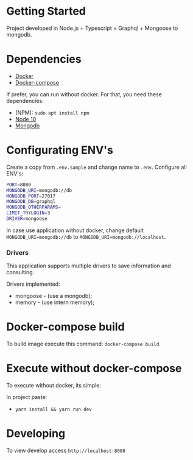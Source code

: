 # Getting Started

Project developed in Node.js + Typescript + Graphql + Mongoose to mongodb.

# Dependencies

* [Docker](https://docs.docker.com/engine/install/ubuntu/)
* [Docker-compose](https://docs.docker.com/compose/install/)

If prefer, you can run without docker. For that, you need these dependencies:

* [NPM]: `sudo apt install npm`
* [Node 10](https://nodejs.org/en/download/package-manager/)
* [Mongodb](https://docs.mongodb.com/manual/tutorial/install-mongodb-on-ubuntu/)


# Configurating ENV's

Create a copy from `.env.sample` and change name to `.env`.
Configure all ENV's:
```bash
PORT=8080
MONGODB_URI=mongodb://db
MONGODB_PORT=27017
MONGODB_DB=graphql
MONGODB_OTHERPARAMS=
LIMIT_TRYLOGIN=3
DRIVER=mongoose
```

In case use application without docker, change default `MONGODB_URI=mongodb://db` to `MONGODB_URI=mongodb://localhost`.

### Drivers

This application supports multiple drivers to save information and consulting.

Drivers implemented:
 * mongoose - (use a mongodb);
 * memory - (use intern memory);

# Docker-compose build

To build image execute this command: `docker-compose build`.

# Execute without docker-compose

To execute without docker, its simple:

In project paste:
 - `yarn install && yarn run dev`

# Developing

To view develop access `http://localhost:8080`